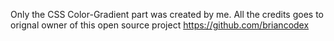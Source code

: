 Only the CSS Color-Gradient part was created by me.
All the credits goes to orignal owner of this open source project https://github.com/briancodex
